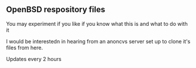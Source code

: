## OpenBSD respository files

You may experiment if you like if you know what this is and what to do with it

I would be interestedn in hearing from an anoncvs server set up to clone it's
files from here.

Updates every 2 hours
